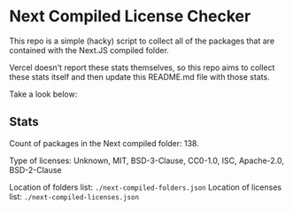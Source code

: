 # Next Compiled License Checker

This repo is a simple (hacky) script to collect all of the packages that are contained with the Next.JS compiled folder.

Vercel doesn't report these stats themselves, so this repo aims to collect these stats itself and then update this README.md file with those stats.

Take a look below:

## Stats

Count of packages in the Next compiled folder: 138.

Type of licenses: Unknown, MIT, BSD-3-Clause, CC0-1.0, ISC, Apache-2.0, BSD-2-Clause

Location of folders list: `./next-compiled-folders.json`
Location of licenses list: `./next-compiled-licenses.json`